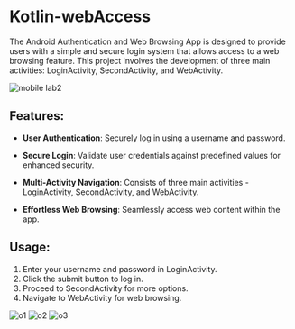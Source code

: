 # Kotlin-webAccess
The Android Authentication and Web Browsing App is designed to provide users with a simple and secure login system that allows access to a web browsing feature. This project involves the development of three main activities: LoginActivity, SecondActivity, and WebActivity.

![mobile lab2](https://github.com/kishore7403/Kotlin-webAccess/assets/48860055/16207306-c858-45e9-b969-350439a3bf91)

## Features:
- **User Authentication**: Securely log in using a username and password.

- **Secure Login**: Validate user credentials against predefined values for enhanced security.

- **Multi-Activity Navigation**: Consists of three main activities - LoginActivity, SecondActivity, and WebActivity.

- **Effortless Web Browsing**: Seamlessly access web content within the app.

## Usage:
1. Enter your username and password in LoginActivity.
2. Click the submit button to log in.
3. Proceed to SecondActivity for more options.
4. Navigate to WebActivity for web browsing.

![o1](https://github.com/kishore7403/Kotlin-webAccess/assets/48860055/0db5a0fc-3d5e-445e-8003-553df0c27893)
![o2](https://github.com/kishore7403/Kotlin-webAccess/assets/48860055/6f762ac8-3270-4ebe-a79f-e9fc7bd8ea34)
![o3](https://github.com/kishore7403/Kotlin-webAccess/assets/48860055/1cc8554d-4824-4a92-b65e-fdab10c626ba)
